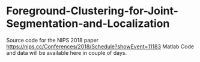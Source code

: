 # Foreground-Clustering-for-Joint-Segmentation-and-Localization
Source code for the NIPS 2018 paper https://nips.cc/Conferences/2018/Schedule?showEvent=11183
Matlab Code and data will be available here in couple of days.
